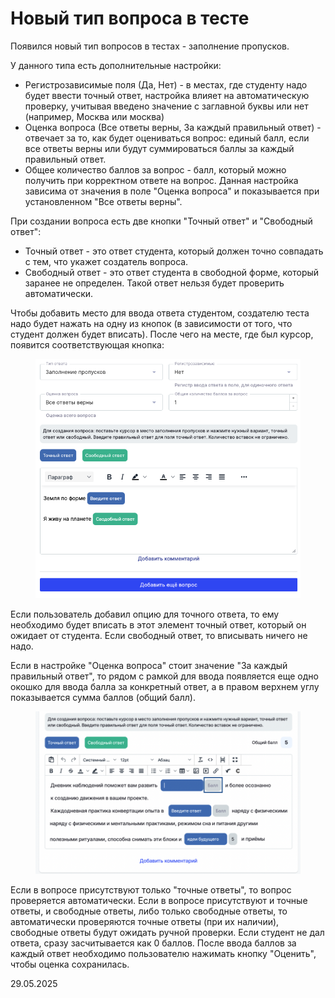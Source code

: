 # Новый тип вопроса в тесте

Появился новый тип вопросов в тестах - заполнение пропусков.&#x20;

У данного типа есть дополнительные настройки:

* Регистрозависимые поля (Да, Нет) - в местах, где студенту надо будет ввести точный ответ, настройка влияет на автоматическую проверку, учитывая введено значение с заглавной буквы или нет (например, Москва или москва)
* Оценка вопроса (Все ответы верны, За каждый правильный ответ) - отвечает за то, как будет оцениваться вопрос: единый балл, если все ответы верны или будут суммироваться баллы за каждый правильный ответ.
* Общее количество баллов за вопрос - балл, который можно получить при корректном ответе на вопрос. Данная настройка зависима от значения в поле "Оценка вопроса" и показывается при установленном "Все ответы верны".

При создании вопроса есть две кнопки "Точный ответ" и "Свободный ответ":

* Точный ответ - это ответ студента, который должен точно совпадать с тем, что укажет создатель вопроса.
* Свободный ответ - это ответ студента в свободной форме, который заранее не определен. Такой ответ нельзя будет проверить автоматически.

Чтобы добавить место для ввода ответа студентом, создателю теста надо будет нажать на одну из кнопок (в зависимости от того, что студент должен будет вписать). После чего на месте, где был курсор, появится соответствующая кнопка:

<figure><img src="../../.gitbook/assets/image.png" alt=""><figcaption></figcaption></figure>

Если пользователь добавил опцию для точного ответа, то ему необходимо будет вписать в этот элемент точный ответ, который он ожидает от студента. Если свободный ответ, то вписывать ничего не надо.

Если в настройке "Оценка вопроса" стоит значение "За каждый правильный ответ", то рядом с рамкой для ввода появляется еще одно окошко для ввода балла за конкретный ответ, а в правом верхнем углу показывается сумма баллов (общий балл).

<figure><img src="../../.gitbook/assets/image (2).png" alt=""><figcaption></figcaption></figure>

Если в вопросе присутствуют только "точные ответы", то вопрос проверяется автоматически. Если в вопросе присутствуют и точные ответы, и свободные ответы, либо только свободные ответы, то автоматически проверяются точные ответы (при их наличии), свободные ответы будут ожидать ручной проверки. Если студент не дал ответа, сразу засчитывается как 0 баллов. После ввода баллов за каждый ответ необходимо пользователю нажимать кнопку "Оценить", чтобы оценка сохранилась.

29.05.2025
